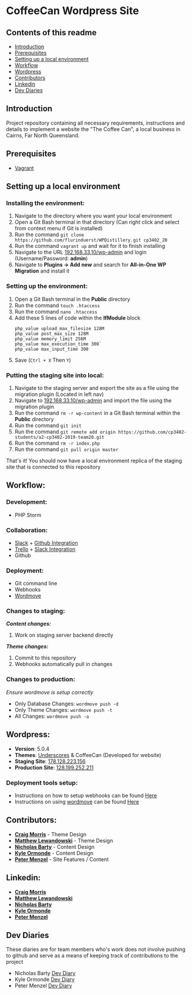 # CoffeeCan Wordpress Site

## Contents of this readme
- [Introduction](#introduction)
- [Prerequisites](#prerequisites)
- [Setting up a local environment](#setting-up-a-local-environment)
- [Workflow](#workflow)
- [Wordpress](#wordpress)
- [Contributors](#contributors)
- [Linkedin](#linkedin)
- [Dev Diaries](#dev-diaries)

## Introduction
Project repository containing all necessary requirements, instructions and details to implement a website the 
"The Coffee Can", a local business in Cairns, Far North Queensland.

## Prerequisites
- [Vagrant](https://www.vagrantup.com/)

## Setting up a local environment

### Installing the environment:
1) Navigate to the directory where you want your local environment
2) Open a Git Bash terminal in that directory (Can right click and select from context menu if Git is installed)
3) Run the command `git clone https://github.com/flurinduerst/WPDistillery.git cp3402_20`
4) Run the command `vagrant up` and wait for it to finish installing
5) Navigate to the URL [192.168.33.10/wp-admin]() and login (Username/Password: **admin**)
6) Navigate to **Plugins -> Add new** and search for **All-in-One WP Migration** and install it

### Setting up the environment:
1) Open a Git Bash terminal in the **Public** directory
2) Run the command `touch .htaccess`
3) Run the command `nano .htaccess`
4) Add these 5 lines of code within the **IfModule** block
    ````
    php_value upload_max_filesize 128M
    php_value post_max_size 128M
    php_value memory_limit 256M
    php_value max_execution_time 300`
    php_value max_input_time 300
    ````
5) Save (`Ctrl + X` Then `Y`) 

### Putting the staging site into local:
1) Navigate to the staging server and export the site as a file using the migration plugin (Located in left nav)
2) Navigate to [192.168.33.10/wp-admin]() and import the file using the migration plugin
3) Run the command `rm -r wp-content` in a Git Bash terminal within the **Public** directory
4) Run the command `git init`
5) Run the command `git remote add origin https://github.com/cp3402-students/a2-cp3402-2019-team20.git`
6) Run the command `rm -r index.php`
7) Run the command `git pull origin master`

That's it! You should now have a local environment replica of the staging site that is connected to this repository

## Workflow:

### Development:
- PHP Storm

### Collaboration:
- [Slack](https://slack.com/intl/en-au/) + [Github Integration](https://slack.github.com/)
- [Trello](https://trello.com/b/7vry2Xm0/team-20-cp3402-a2) + [Slack Integration](https://trello.com/en-AU/platforms/slack)
- Github

### Deployment:
- Git command line
- Webhooks
- [Wordmove](https://github.com/welaika/wordmove)

### Changes to staging:
**_Content changes:_**
1) Work on staging server backend directly

**_Theme changes:_**
1) Commit to this repository
2) Webhooks automatically pull in changes

### Changes to production:
_Ensure wordmove is setup correctly_

- Only Database Changes:
`wordmove push -d`
- Only Theme Changes:
`wordmove push -t`
- All Changes:
`wordmove push -a`

## Wordpress:
- **Version**: 5.0.4
- **Themes**: [Underscores](http://underscores.me/) & CoffeeCan (Developed for website)
- **Staging Site**: [178.128.223.156](http://178.128.223.156/)
- **Production Site**: [128.199.252.211](https://128.199.252.211/)

### Deployment tools setup:
- Instructions on how to setup webhooks can be found [Here](https://github.com/cp3402-students/a2-cp3402-2019-team20/blob/master/webhook-instructions.txt)
- Instructions on using [wordmove](https://wptools.it/wordmove) can be found [Here](https://github.com/cp3402-students/a2-cp3402-2019-team20/blob/master/wordmove-instructions.txt)

## Contributors:
- **[Craig Morris](https://github.com/CraigMorris1986)** - Theme Design
- **[Matthew Lewandowski](https://github.com/matthew-lewandowski)** - Theme Design
- **[Nicholas Barty](https://github.com/nickbarty)** - Content Design
- **[Kyle Ormonde](https://github.com/kyleormonde)** - Content Design
- **[Peter Menzel](https://github.com/PeterMenzel)** - Site Features / Content

## Linkedin:
- **[Craig Morris](https://www.linkedin.com/in/craig-morris-25b39b140/)**
- **[Matthew Lewandowski](https://www.linkedin.com/in/Matthew-Lewandowski93/)**
- **[Nicholas Barty](https://www.linkedin.com/in/nicholas-barty/)**
- **[Kyle Ormonde](https://www.linkedin.com/in/kyle-ormonde-7b9226160/)**
- **[Peter Menzel](https://www.linkedin.com/in/peter-menzel-b6b729186/)**

## Dev Diaries
These diaries are for team members who's work does not involve pushing to github and serve as a means of keeping track of contributions to the project
- Nicholas Barty [Dev Diary](https://github.com/cp3402-students/a2-cp3402-2019-team20/blob/master/NicholasBartyDevDiary.txt)
- Kyle Ormonde [Dev Diary](https://github.com/cp3402-students/a2-cp3402-2019-team20/blob/master/KyleOrmondeDevDiary.txt)
- Peter Menzel [Dev Diary](https://github.com/cp3402-students/a2-cp3402-2019-team20/blob/master/PeterMenzelDevDiary.txt)
